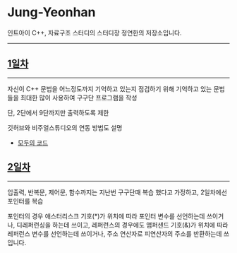 # Jung-Yeonhan
인트아이 C++, 자료구조 스터디의 스터디장 정연한의 저장소입니다.

---
## [1일차](https://github.com/inti-study-cpp-ds/Jung-Yeonhan/tree/main/Day01/multiplication%20table)
---
자신이 C++ 문법을 어느정도까지 기억하고 있는지 점검하기 위해
기억하고 있는 문법들을 최대한 많이 사용하여 구구단 프로그램을 작성

단, 2단에서 9단까지만 출력하도록 제한

깃허브와 비주얼스튜디오의 연동 방법도 설명

* [모두의 코드](https://modoocode.com/134)

## [2일차]()
---
입출력, 반복문, 제어문, 함수까지는 지난번 구구단때 복습 했다고 가정하고, 
2일차에선 포인터를 복습

포인터의 경우 애스터리스크 기호(\*)가 위치에 따라 포인터 변수를 선언하는데 쓰이거나, 디레퍼런싱을 하는데 쓰이고,
레퍼런스의 경우에도 앰퍼샌드 기호(&)가 위치에 따라 레퍼런스 변수를 선언하는데 쓰이거나, 주소 연산자로 피연산자의 주소를 반환하는데 쓰입니다.
